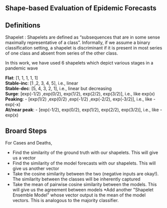 ## Shape-based Evaluation of Epidemic Forecasts

## Definitions

Shapelet : Shapelets are defined as “subsequences that are in some sense maximally representative of a class”. Informally, if we assume a binary classification setting, a shapelet is discriminant if it is present in most series of one class and absent from series of the other class.<br>

In this work, we have used 6 shapelets which depict various stages in a pandemic wave

__Flat__: [1, 1, 1, 1, 1] <br>
__Stable-inc__: [1 ,2, 3, 4, 5], i.e., linear<br>
__Stable-dec__: [5, 4, 3, 2, 1], i.e., linear but decreasing<br>
__Surge__: [exp(-1/2) ,exp(0/2), exp(1/2), exp(2/2), exp(3/2)], i.e., like exp(x)<br>
__Peaking__: - [exp(1/2) ,exp(0/2) ,exp(-1/2) ,exp(-2/2), exp(-3/2)], i.e., like -exp(-x)<br>
__At/near peak__:  - [exp(-1/2), exp(0/2), exp(1/2), exp(2/2), exp(3/2)], i.e., like -exp(x)


## Broard Steps

For Cases and Deaths,

* Find the similarity of the ground truth with our shapelets. This will give us a vector
* Find the similarity of the model forecasts with our shapelets. This will give us another vector
* Take the cosine similarity between the two (negative inputs are okay!). The similarity between the classes will be inherently captured
* Take the mean of pairwise cosine similarity between the models. This will give us the agreement between models
*Add another "Shapelet Ensemble Model" whose vector output is the mean of the model vectors. This is analogous to the majority classifier.
 
